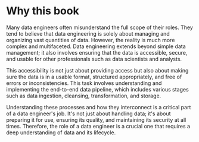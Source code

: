 # Why this book

Many data engineers often misunderstand the full scope of their roles. They tend to believe that data engineering is solely about managing and organizing vast quantities of data. However, the reality is much more complex and multifaceted. Data engineering extends beyond simple data management; it also involves ensuring that the data is accessible, secure, and usable for other professionals such as data scientists and analysts.

This accessibility is not just about providing access but also about making sure the data is in a usable format, structured appropriately, and free of errors or inconsistencies. This task involves understanding and implementing the end-to-end data pipeline, which includes various stages such as data ingestion, cleansing, transformation, and storage.

Understanding these processes and how they interconnect is a critical part of a data engineer's job. It's not just about handling data; it's about preparing it for use, ensuring its quality, and maintaining its security at all times. Therefore, the role of a data engineer is a crucial one that requires a deep understanding of data and its lifecycle.
